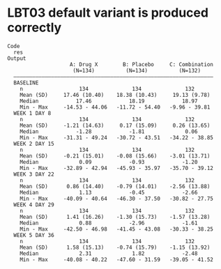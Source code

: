 # LBT03 default variant is produced correctly

    Code
      res
    Output
                        A: Drug X        B: Placebo     C: Combination
                         (N=134)          (N=134)          (N=132)    
      ————————————————————————————————————————————————————————————————
      BASELINE                                                        
        n                  134              134              132      
        Mean (SD)     17.46 (10.40)    18.38 (10.43)     19.13 (9.78) 
        Median            17.46            18.19            18.97     
        Min - Max     -14.53 - 44.06   -11.72 - 54.40   -9.96 - 39.81 
      WEEK 1 DAY 8                                                    
        n                  134              134              132      
        Mean (SD)     -1.21 (14.63)     0.17 (15.09)     0.26 (13.65) 
        Median            -1.28            -1.81             0.06     
        Min - Max     -31.31 - 49.24   -30.72 - 43.51   -34.22 - 38.85
      WEEK 2 DAY 15                                                   
        n                  134              134              132      
        Mean (SD)     -0.21 (15.01)    -0.08 (15.66)    -3.01 (13.71) 
        Median             0.09            -0.93            -1.20     
        Min - Max     -32.89 - 42.94   -45.93 - 35.97   -35.70 - 39.12
      WEEK 3 DAY 22                                                   
        n                  134              134              132      
        Mean (SD)      0.86 (14.40)    -0.79 (14.01)    -2.56 (13.88) 
        Median             1.13            -0.45            -2.66     
        Min - Max     -40.09 - 40.64   -46.30 - 37.50   -30.82 - 27.75
      WEEK 4 DAY 29                                                   
        n                  134              134              132      
        Mean (SD)      1.41 (16.26)    -1.30 (15.73)    -1.57 (13.28) 
        Median             0.88            -2.96            -1.61     
        Min - Max     -42.50 - 46.98   -41.45 - 43.08   -30.33 - 38.25
      WEEK 5 DAY 36                                                   
        n                  134              134              132      
        Mean (SD)      1.58 (15.13)    -0.74 (15.79)    -1.15 (13.92) 
        Median             2.31             1.82            -2.48     
        Min - Max     -40.08 - 40.22   -47.60 - 31.59   -39.05 - 41.52

